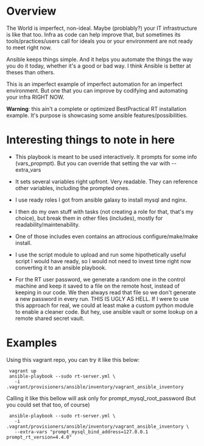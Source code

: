 
# Overview

 The World is imperfect, non-ideal. Maybe (problably?) your IT infrastructure is like that
 too. Infra as code can help improve that, but sometimes its tools/practices/users call for
 ideals you or your environment are not ready to meet right now.

 Ansible keeps things simple. And it helps you automate the things the way you do it today,
 whether it's a good or bad way. I think Ansible is better at theses than others.

 This is an imperfect example of imperfect automation for an imperfect environment. But one
 that you can improve by codifying and automating your infra RIGHT NOW.

 **Warning**: this ain't a complete or optimized BestPractical RT installation example. It's
  purpose is showcasing some ansible features/possibilities.

# Interesting things to note in here

 - This playbook is meant to be used interactively. It prompts for some info (vars_propmpt).
   But you can override that setting the var with --extra_vars

 - It sets several variables right upfront. Very readable. They can reference other variables,
   including the prompted ones.

 - I use ready roles I got from ansible galaxy to install mysql and nginx.
 - I then do my own stuff with tasks (not creating a role for that, that's my choice), but
   break them in other files (includes), mostly for readability/maintenability.
 - One of those includes even contains an attrocious configure/make/make install.

 - I use the script module to upload and run some hipothetically useful script I would have
   ready, so I would not need to invest time right now converting it to an ansible playbook.

 - For the RT user password, we generate a random one in the control machine and keep it saved
   to a file on the remote host, instead of keeping in our code. We then always read that file
   so we don't generate a new password in every run. THIS IS UGLY AS HELL. If I were to use this
   approach for real, we could at least make a custom python module to enable a cleaner code.
   But hey, use ansible vault or some lookup on a remote shared secret vault.

# Examples

Using this vagrant repo, you can try it like this below:

```
 vagrant up
 ansible-playbook --sudo rt-server.yml \
   -i .vagrant/provisioners/ansible/inventory/vagrant_ansible_inventory
```

Calling it like this bellow will ask only for prompt_mysql_root_password (but you could set
that too, of course)

```
 ansible-playbook --sudo rt-server.yml \
   -i .vagrant/provisioners/ansible/inventory/vagrant_ansible_inventory \
   --extra-vars "prompt_mysql_bind_address=127.0.0.1 prompt_rt_version=4.4.0"
```
